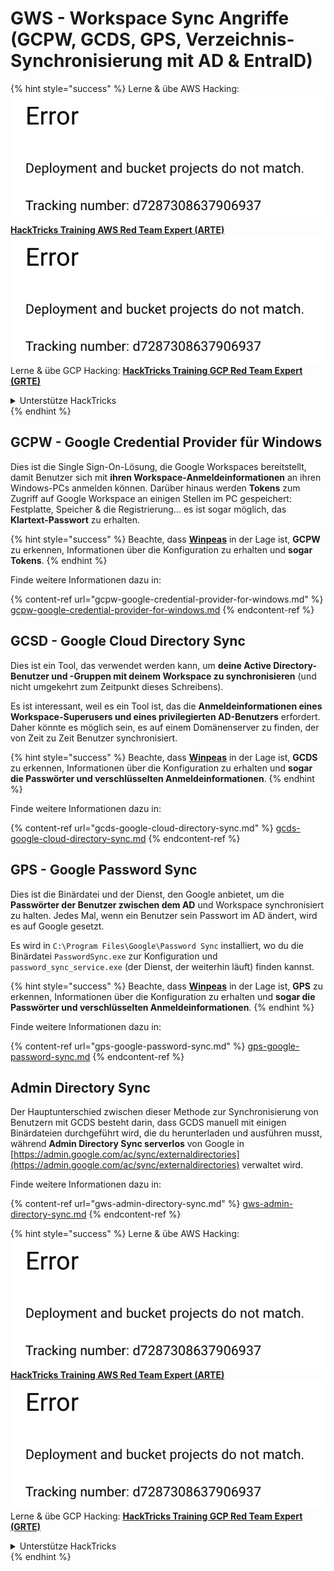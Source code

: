 # GWS - Workspace Sync Angriffe (GCPW, GCDS, GPS, Verzeichnis-Synchronisierung mit AD & EntraID)

{% hint style="success" %}
Lerne & übe AWS Hacking:<img src="../../../.gitbook/assets/image (1) (1).png" alt="" data-size="line">[**HackTricks Training AWS Red Team Expert (ARTE)**](https://training.hacktricks.xyz/courses/arte)<img src="../../../.gitbook/assets/image (1) (1).png" alt="" data-size="line">\
Lerne & übe GCP Hacking: <img src="../../../.gitbook/assets/image (2).png" alt="" data-size="line">[**HackTricks Training GCP Red Team Expert (GRTE)**<img src="../../../.gitbook/assets/image (2).png" alt="" data-size="line">](https://training.hacktricks.xyz/courses/grte)

<details>

<summary>Unterstütze HackTricks</summary>

* Überprüfe die [**Abonnementpläne**](https://github.com/sponsors/carlospolop)!
* **Tritt der** 💬 [**Discord-Gruppe**](https://discord.gg/hRep4RUj7f) oder der [**Telegram-Gruppe**](https://t.me/peass) bei oder **folge** uns auf **Twitter** 🐦 [**@hacktricks\_live**](https://twitter.com/hacktricks\_live)**.**
* **Teile Hacking-Tricks, indem du PRs zu den** [**HackTricks**](https://github.com/carlospolop/hacktricks) und [**HackTricks Cloud**](https://github.com/carlospolop/hacktricks-cloud) GitHub-Repos einreichst.

</details>
{% endhint %}

## GCPW - Google Credential Provider für Windows

Dies ist die Single Sign-On-Lösung, die Google Workspaces bereitstellt, damit Benutzer sich mit **ihren Workspace-Anmeldeinformationen** an ihren Windows-PCs anmelden können. Darüber hinaus werden **Tokens** zum Zugriff auf Google Workspace an einigen Stellen im PC gespeichert: Festplatte, Speicher & die Registrierung... es ist sogar möglich, das **Klartext-Passwort** zu erhalten.

{% hint style="success" %}
Beachte, dass [**Winpeas**](https://github.com/peass-ng/PEASS-ng/tree/master/winPEAS/winPEASexe) in der Lage ist, **GCPW** zu erkennen, Informationen über die Konfiguration zu erhalten und **sogar Tokens**.
{% endhint %}

Finde weitere Informationen dazu in:

{% content-ref url="gcpw-google-credential-provider-for-windows.md" %}
[gcpw-google-credential-provider-for-windows.md](gcpw-google-credential-provider-for-windows.md)
{% endcontent-ref %}

## GCSD - Google Cloud Directory Sync

Dies ist ein Tool, das verwendet werden kann, um **deine Active Directory-Benutzer und -Gruppen mit deinem Workspace zu synchronisieren** (und nicht umgekehrt zum Zeitpunkt dieses Schreibens).

Es ist interessant, weil es ein Tool ist, das die **Anmeldeinformationen eines Workspace-Superusers und eines privilegierten AD-Benutzers** erfordert. Daher könnte es möglich sein, es auf einem Domänenserver zu finden, der von Zeit zu Zeit Benutzer synchronisiert.

{% hint style="success" %}
Beachte, dass [**Winpeas**](https://github.com/peass-ng/PEASS-ng/tree/master/winPEAS/winPEASexe) in der Lage ist, **GCDS** zu erkennen, Informationen über die Konfiguration zu erhalten und **sogar die Passwörter und verschlüsselten Anmeldeinformationen**.
{% endhint %}

Finde weitere Informationen dazu in:

{% content-ref url="gcds-google-cloud-directory-sync.md" %}
[gcds-google-cloud-directory-sync.md](gcds-google-cloud-directory-sync.md)
{% endcontent-ref %}

## GPS - Google Password Sync

Dies ist die Binärdatei und der Dienst, den Google anbietet, um die **Passwörter der Benutzer zwischen dem AD** und Workspace synchronisiert zu halten. Jedes Mal, wenn ein Benutzer sein Passwort im AD ändert, wird es auf Google gesetzt.

Es wird in `C:\Program Files\Google\Password Sync` installiert, wo du die Binärdatei `PasswordSync.exe` zur Konfiguration und `password_sync_service.exe` (der Dienst, der weiterhin läuft) finden kannst.

{% hint style="success" %}
Beachte, dass [**Winpeas**](https://github.com/peass-ng/PEASS-ng/tree/master/winPEAS/winPEASexe) in der Lage ist, **GPS** zu erkennen, Informationen über die Konfiguration zu erhalten und **sogar die Passwörter und verschlüsselten Anmeldeinformationen**.
{% endhint %}

Finde weitere Informationen dazu in:

{% content-ref url="gps-google-password-sync.md" %}
[gps-google-password-sync.md](gps-google-password-sync.md)
{% endcontent-ref %}

## Admin Directory Sync

Der Hauptunterschied zwischen dieser Methode zur Synchronisierung von Benutzern mit GCDS besteht darin, dass GCDS manuell mit einigen Binärdateien durchgeführt wird, die du herunterladen und ausführen musst, während **Admin Directory Sync serverlos** von Google in [https://admin.google.com/ac/sync/externaldirectories](https://admin.google.com/ac/sync/externaldirectories) verwaltet wird.

Finde weitere Informationen dazu in:

{% content-ref url="gws-admin-directory-sync.md" %}
[gws-admin-directory-sync.md](gws-admin-directory-sync.md)
{% endcontent-ref %}

{% hint style="success" %}
Lerne & übe AWS Hacking:<img src="../../../.gitbook/assets/image (1) (1).png" alt="" data-size="line">[**HackTricks Training AWS Red Team Expert (ARTE)**](https://training.hacktricks.xyz/courses/arte)<img src="../../../.gitbook/assets/image (1) (1).png" alt="" data-size="line">\
Lerne & übe GCP Hacking: <img src="../../../.gitbook/assets/image (2).png" alt="" data-size="line">[**HackTricks Training GCP Red Team Expert (GRTE)**<img src="../../../.gitbook/assets/image (2).png" alt="" data-size="line">](https://training.hacktricks.xyz/courses/grte)

<details>

<summary>Unterstütze HackTricks</summary>

* Überprüfe die [**Abonnementpläne**](https://github.com/sponsors/carlospolop)!
* **Tritt der** 💬 [**Discord-Gruppe**](https://discord.gg/hRep4RUj7f) oder der [**Telegram-Gruppe**](https://t.me/peass) bei oder **folge** uns auf **Twitter** 🐦 [**@hacktricks\_live**](https://twitter.com/hacktricks\_live)**.**
* **Teile Hacking-Tricks, indem du PRs zu den** [**HackTricks**](https://github.com/carlospolop/hacktricks) und [**HackTricks Cloud**](https://github.com/carlospolop/hacktricks-cloud) GitHub-Repos einreichst.

</details>
{% endhint %}
